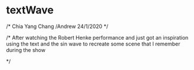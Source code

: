# textWave

/*
 Chia Yang Chang /Andrew
 24/1/2020
*/

/*
 After watching the Robert Henke performance
 and just got an inspiration using the text and the sin wave 
 to recreate some scene that I remember during the show

*/
